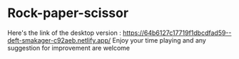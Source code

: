 # Rock-paper-scissor
Here's the link of the desktop version : https://64b6127c17719f1dbcdfad59--deft-smakager-c92aeb.netlify.app/
Enjoy your time playing and any suggestion for improvement are welcome
